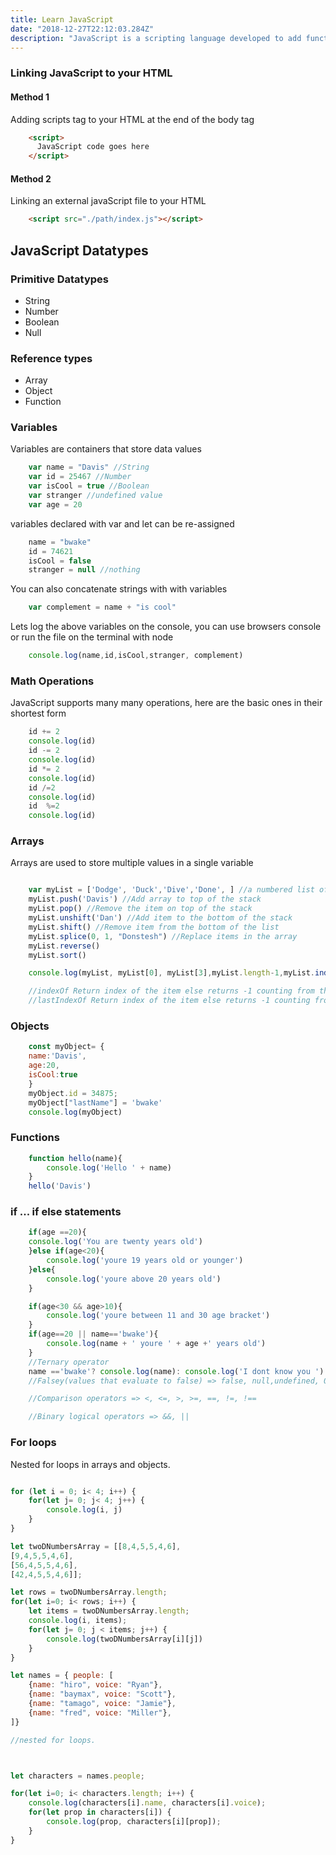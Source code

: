 ```yaml
---
title: Learn JavaScript
date: "2018-12-27T22:12:03.284Z"
description: "JavaScript is a scripting language developed to add functionality in the browser. It's use nowdays extends building mobile apps, creating servers, building desktop apps etc"
---
```


### Linking JavaScript to your HTML

#### Method 1

Adding scripts tag to your HTML at the end of the body tag

```html
    <script>
      JavaScript code goes here
    </script>
```

#### Method 2

Linking an external javaScript file to your HTML

```html
    <script src="./path/index.js"></script>
```

## JavaScript Datatypes

### Primitive Datatypes

* String
* Number
* Boolean
* Null

### Reference types

* Array
* Object
* Function

### Variables

Variables are containers that store data values

```javascript
    var name = "Davis" //String
    var id = 25467 //Number
    var isCool = true //Boolean
    var stranger //undefined value
    var age = 20
```

variables declared with var and let can be re-assigned

```javascript
    name = "bwake"
    id = 74621
    isCool = false
    stranger = null //nothing
```

You can also concatenate strings with with variables

```javascript
    var complement = name + "is cool"
```

Lets log the above variables on the console, you can use browsers console or run the file on the terminal with node

```javascript
    console.log(name,id,isCool,stranger, complement)
```

### Math Operations

JavaScript supports many many operations, here are the basic ones in their shortest form

```javascript
    id += 2
    console.log(id)
    id -= 2
    console.log(id)
    id *= 2
    console.log(id)
    id /=2
    console.log(id)
    id  %=2
    console.log(id)
```

### Arrays

Arrays are used to store multiple values in a single variable

```javascript

    var myList = ['Dodge', 'Duck','Dive','Done', ] //a numbered list of items
    myList.push('Davis') //Add array to top of the stack
    myList.pop() //Remove the item on top of the stack
    myList.unshift('Dan') //Add item to the bottom of the stack
    myList.shift() //Remove item from the bottom of the list
    myList.splice(0, 1, "Donstesh") //Replace items in the array
    myList.reverse()
    myList.sort()

    console.log(myList, myList[0], myList[3],myList.length-1,myList.indexOf('Duck'), myList.lastIndexOf('Duck'))

    //indexOf Return index of the item else returns -1 counting from the start
    //lastIndexOf Return index of the item else returns -1 counting from the end

```

### Objects

```javascript
    const myObject= {
    name:'Davis',
    age:20,
    isCool:true
    }
    myObject.id = 34875;
    myObject["lastName"] = 'bwake'
    console.log(myObject)
```

### Functions

```javascript
    function hello(name){
        console.log('Hello ' + name)
    }
    hello('Davis')
```

### if ... if else statements

```javascript
    if(age ==20){
    console.log('You are twenty years old')
    }else if(age<20){
        console.log('youre 19 years old or younger')
    }else{
        console.log('youre above 20 years old')
    }

    if(age<30 && age>10){
        console.log('youre between 11 and 30 age bracket')
    }
    if(age==20 || name=='bwake'){
        console.log(name + ' youre ' + age +' years old')
    }
    //Ternary operator
    name =='bwake'? console.log(name): console.log('I dont know you ')
    //Falsey(values that evaluate to false) => false, null,undefined, 0, "",'', NaN

    //Comparison operators => <, <=, >, >=, ==, !=, !==

    //Binary logical operators => &&, ||
```

### For loops

Nested for loops in arrays and objects.

```javascript

for (let i = 0; i< 4; i++) {
    for(let j= 0; j< 4; j++) {
        console.log(i, j)
    }
}

let twoDNumbersArray = [[8,4,5,5,4,6],
[9,4,5,5,4,6],
[56,4,5,5,4,6],
[42,4,5,5,4,6]];

let rows = twoDNumbersArray.length;
for(let i=0; i< rows; i++) {
    let items = twoDNumbersArray.length;
    console.log(i, items);
    for(let j= 0; j < items; j++) {
        console.log(twoDNumbersArray[i][j])
    }
}

let names = { people: [
    {name: "hiro", voice: "Ryan"},
    {name: "baymax", voice: "Scott"},
    {name: "tamago", voice: "Jamie"},
    {name: "fred", voice: "Miller"},
]}

//nested for loops.



let characters = names.people;

for(let i=0; i< characters.length; i++) {
    console.log(characters[i].name, characters[i].voice);
    for(let prop in characters[i]) {
        console.log(prop, characters[i][prop]);
    }
}

```
